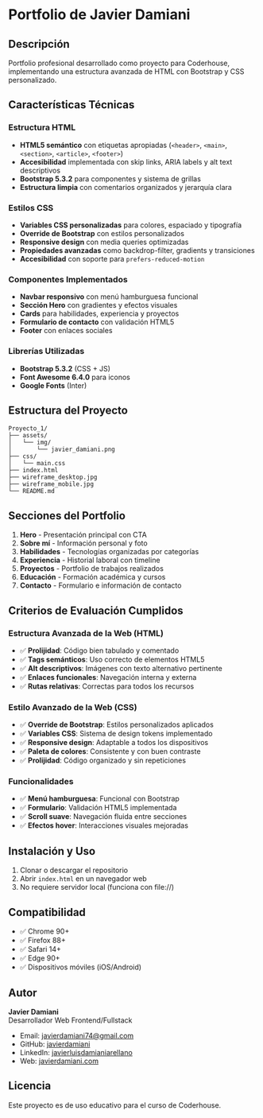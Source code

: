 # Portfolio de Javier Damiani

## Descripción
Portfolio profesional desarrollado como proyecto para Coderhouse, implementando una estructura avanzada de HTML con Bootstrap y CSS personalizado.

## Características Técnicas

### Estructura HTML
- **HTML5 semántico** con etiquetas apropiadas (`<header>`, `<main>`, `<section>`, `<article>`, `<footer>`)
- **Accesibilidad** implementada con skip links, ARIA labels y alt text descriptivos
- **Bootstrap 5.3.2** para componentes y sistema de grillas
- **Estructura limpia** con comentarios organizados y jerarquía clara

### Estilos CSS
- **Variables CSS personalizadas** para colores, espaciado y tipografía
- **Override de Bootstrap** con estilos personalizados
- **Responsive design** con media queries optimizadas
- **Propiedades avanzadas** como backdrop-filter, gradients y transiciones
- **Accesibilidad** con soporte para `prefers-reduced-motion`

### Componentes Implementados
- **Navbar responsivo** con menú hamburguesa funcional
- **Sección Hero** con gradientes y efectos visuales
- **Cards** para habilidades, experiencia y proyectos
- **Formulario de contacto** con validación HTML5
- **Footer** con enlaces sociales

### Librerías Utilizadas
- **Bootstrap 5.3.2** (CSS + JS)
- **Font Awesome 6.4.0** para iconos
- **Google Fonts** (Inter)

## Estructura del Proyecto
```
Proyecto_1/
├── assets/
│   └── img/
│       └── javier_damiani.png
├── css/
│   └── main.css
├── index.html
├── wireframe_desktop.jpg
├── wireframe_mobile.jpg
└── README.md
```

## Secciones del Portfolio
1. **Hero** - Presentación principal con CTA
2. **Sobre mí** - Información personal y foto
3. **Habilidades** - Tecnologías organizadas por categorías
4. **Experiencia** - Historial laboral con timeline
5. **Proyectos** - Portfolio de trabajos realizados
6. **Educación** - Formación académica y cursos
7. **Contacto** - Formulario e información de contacto

## Criterios de Evaluación Cumplidos

### Estructura Avanzada de la Web (HTML)
- ✅ **Prolijidad**: Código bien tabulado y comentado
- ✅ **Tags semánticos**: Uso correcto de elementos HTML5
- ✅ **Alt descriptivos**: Imágenes con texto alternativo pertinente
- ✅ **Enlaces funcionales**: Navegación interna y externa
- ✅ **Rutas relativas**: Correctas para todos los recursos

### Estilo Avanzado de la Web (CSS)
- ✅ **Override de Bootstrap**: Estilos personalizados aplicados
- ✅ **Variables CSS**: Sistema de design tokens implementado
- ✅ **Responsive design**: Adaptable a todos los dispositivos
- ✅ **Paleta de colores**: Consistente y con buen contraste
- ✅ **Prolijidad**: Código organizado y sin repeticiones

### Funcionalidades
- ✅ **Menú hamburguesa**: Funcional con Bootstrap
- ✅ **Formulario**: Validación HTML5 implementada
- ✅ **Scroll suave**: Navegación fluida entre secciones
- ✅ **Efectos hover**: Interacciones visuales mejoradas

## Instalación y Uso
1. Clonar o descargar el repositorio
2. Abrir `index.html` en un navegador web
3. No requiere servidor local (funciona con file://)

## Compatibilidad
- ✅ Chrome 90+
- ✅ Firefox 88+
- ✅ Safari 14+
- ✅ Edge 90+
- ✅ Dispositivos móviles (iOS/Android)

## Autor
**Javier Damiani**  
Desarrollador Web Frontend/Fullstack  
- Email: javierdamiani74@gmail.com
- GitHub: [javierdamiani](https://github.com/javierdamiani)
- LinkedIn: [javierluisdamianiarellano](https://www.linkedin.com/in/javierluisdamianiarellano/)
- Web: [javierdamiani.com](https://javierdamiani.com)

## Licencia
Este proyecto es de uso educativo para el curso de Coderhouse.

